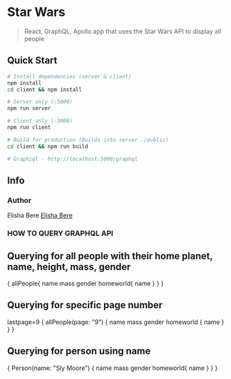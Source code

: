 # Star Wars

> React, GraphQL, Apollo app that uses the Star Wars API to display all people

## Quick Start

```bash
# Install dependencies (server & client)
npm install
cd client && npm install

# Server only (:5000)
npm run server

# Client only (:3000)
npm run client

# Build for production (Builds into server ./public)
cd client && npm run build

# Graphiql - http://localhost:5000/graphql
```

## Info

### Author

Elisha Bere
[Elisha Bere](http://www.loktioncode.com)

### HOW TO QUERY GRAPHQL API

## Querying for all people with their home planet, name, height, mass, gender

{
allPeople{
name
mass
gender
homeworld{
name
}
}
}

## Querying for specific page number

lastpage=9
{
allPeople(page: "9") {
name
mass
gender
homeworld {
name
}
}
}

## Querying for person using name

{
Person(name: "Sly Moore") {
name
mass
gender
homeworld{
name
}
}
}
